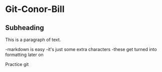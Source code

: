 # Git-Conor-Bill

## Subheading
This is a paragraph of text.

-markdown is easy
-it's just some extra characters
-these get turned into formatting later on



Practice git
